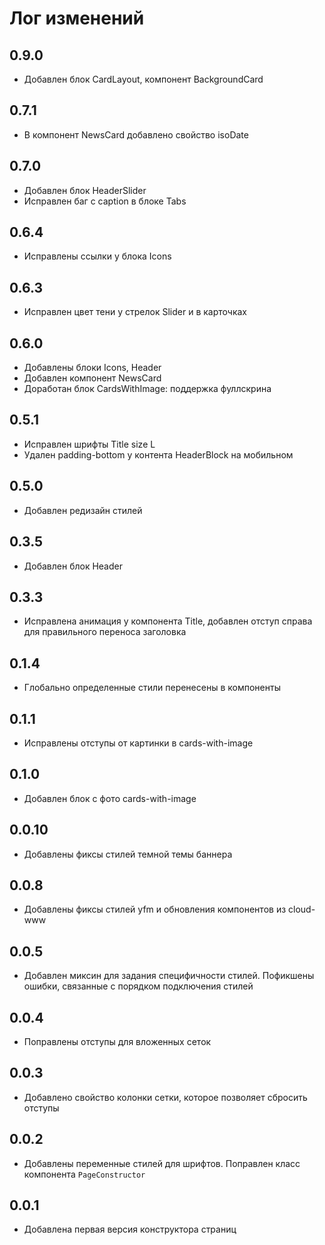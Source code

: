 # Лог изменений

## 0.9.0

- Добавлен блок CardLayout, компонент BackgroundCard

## 0.7.1

- В компонент NewsCard добавлено свойство isoDate

## 0.7.0

- Добавлен блок HeaderSlider
- Исправлен баг с caption в блоке Tabs

## 0.6.4

- Исправлены ссылки у блока Icons

## 0.6.3

- Исправлен цвет тени у стрелок Slider и в карточках

## 0.6.0

- Добавлены блоки Icons, Header
- Добавлен компонент NewsCard
- Доработан блок CardsWithImage: поддержка фуллскрина

## 0.5.1

- Исправлен шрифты Title size L
- Удален padding-bottom у контента HeaderBlock на мобильном

## 0.5.0

- Добавлен редизайн стилей

## 0.3.5

- Добавлен блок Header

## 0.3.3

- Исправлена анимация у компонента Title, добавлен отступ справа для правильного переноса заголовка

## 0.1.4

- Глобально определенные стили перенесены в компоненты

## 0.1.1

- Исправлены отступы от картинки в cards-with-image

## 0.1.0

- Добавлен блок с фото cards-with-image

## 0.0.10

- Добавлены фиксы стилей темной темы баннера

## 0.0.8

- Добавлены фиксы стилей yfm и обновления компонентов из cloud-www

## 0.0.5

- Добавлен миксин для задания специфичности стилей. Пофикшены ошибки, связанные с порядком подключения стилей

## 0.0.4

- Поправлены отступы для вложенных сеток

## 0.0.3

- Добавлено свойство колонки сетки, которое позволяет сбросить отступы

## 0.0.2

- Добавлены переменные стилей для шрифтов. Поправлен класс компонента `PageConstructor`

## 0.0.1

- Добавлена первая версия конструктора страниц
